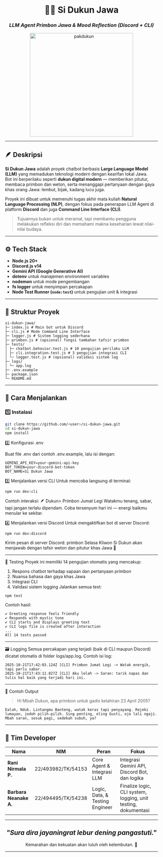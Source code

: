 <div align="center">

# 🧙‍♂️ Si Dukun Jawa  
### _LLM Agent Primbon Jawa & Mood Reflection (Discord + CLI)_

<img width="340" alt="pakdukun" src="https://github.com/user-attachments/assets/b4c9fc13-7fa9-454a-8488-34e53d108d3d" />

</div>

---

## 🪶 Deskripsi  
**Si Dukun Jawa** adalah proyek chatbot berbasis **Large Language Model (LLM)** yang memadukan teknologi modern dengan kearifan lokal Jawa.  
Bot ini berperilaku seperti **dukun digital modern** — memberikan pitutur, membaca primbon dan weton, serta menanggapi pertanyaan dengan gaya khas orang Jawa: lembut, bijak, kadang lucu juga.

Proyek ini dibuat untuk memenuhi tugas akhir mata kuliah **Natural Language Processing (NLP)**, dengan fokus pada penerapan LLM Agent di platform **Discord** dan juga **Command Line Interface (CLI)**.

> Tujuannya bukan untuk meramal, tapi membantu pengguna melakukan refleksi diri dan memahami makna keseharian lewat nilai-nilai budaya.

---

## ⚙️ Tech Stack
- **Node.js 20+**
- **Discord.js v14**
- **Gemini API (Google Generative AI)**
- **dotenv** untuk manajemen environment variables  
- **nodemon** untuk mode pengembangan  
- **fs logger** untuk menyimpan percakapan  
- **Node Test Runner (`node:test`)** untuk pengujian unit & integrasi  

---

## 📂 Struktur Proyek
```
si-dukun-jawa/
├─ index.js # Main bot untuk Discord
├─ cli.js # Mode Command Line Interface
├─ logger.js # Sistem logging sederhana
├─ primbon.js # (opsional) fungsi tambahan tafsir primbon
├─ tests/
│ ├─ chatbot.behavior.test.js # 10 pengujian perilaku LLM
│ ├─ cli.integration.test.js # 3 pengujian integrasi CLI
│ └─ logger.test.js # (opsional) validasi sistem log
├─ logs/
│ └─ app.log 
├─ .env.example
├─ package.json
└─ README.md
```
---

## 🚀 Cara Menjalankan

### 1️⃣ Instalasi
```bash
git clone https://github.com/<user>/si-dukun-jawa.git
cd si-dukun-jawa
npm install
```
2️⃣ Konfigurasi .env

Buat file .env dari contoh .env.example, lalu isi dengan:
```
GEMINI_API_KEY=your-gemini-api-key
BOT_TOKEN=your-discord-bot-token
BOT_NAME=Si Dukun Jawa
```

3️⃣ Menjalankan versi CLI
Untuk mencoba langsung di terminal:
```
npm run dev:cli
```
Contoh interaksi:
🪶 Dukun> Primbon Jumat Legi
Watakmu tenang, sabar, tapi jangan terlalu dipendam. 
Coba tersenyum hari ini — energi baikmu menular ke sekitar.

4️⃣ Menjalankan versi Discord
Untuk mengaktifkan bot di server Discord:
```
npm run dev:discord
```
Kirim pesan di server Discord:
primbon Selasa Kliwon
Si Dukun akan menjawab dengan tafsir weton dan pitutur khas Jawa 🌙

---

🧪 Testing
Proyek ini memiliki 14 pengujian otomatis yang mencakup:
1. Respons chatbot terhadap sapaan dan pertanyaan primbon
2. Nuansa bahasa dan gaya khas Jawa
3. Integrasi CLI
4. Validasi sistem logging
Jalankan semua test:
```
npm test
```

Contoh hasil:
```
✔ Greeting response feels friendly
✔ Responds with mystic tone
✔ CLI starts and displays greeting text
✔ CLI logs file is created after interaction
...
All 14 tests passed 
```
---

🗃️ Logging
Semua percakapan yang terjadi (baik di CLI maupun Discord) dicatat otomatis di folder logs/app.log.
Contoh isi log:
```
2025-10-21T17:42:03.124Z [CLI] Primbon Jumat Legi -> Watak energik, tapi perlu sabar.
2025-10-21T17:43:12.827Z [CLI] Aku lelah -> Saran: tarik napas dan tulis hal baik yang terjadi hari ini.
```

---

💬 Contoh Output
> Hi Mbah Dukun, apa primbon untuk gadis kelahiran 23 April 2005?
```
Ealah, Nduk. Lintangmu Banteng, watak keras tapi penyayang. Rejeki lumayan, jodoh pilih-pilih. Sing penting, eling Gusti, ojo lali ngaji. Mbah saran, sesuk pagi, sedekah subuh, ya?
```

---

## 👥 Tim Developer
| Nama | NIM | Peran | Fokus |
|------|------|-------|--------|
| **Rani Nirmala P.** | 22/493982/TK/54153 | Core Agent & Integrasi LLM | Integrasi Gemini API, Discord Bot, dan logika |
| **Barbara Neanake A.** | 22/494495/TK/54238 | Logic, Data, & Testing Engineer | Finalize logic, CLI system, logging, unit testing, dokumentasi |

---

<div align="center">

## _"Sura dira jayaningrat lebur dening pangastuti."_
Kemarahan dan kekuatan akan luluh oleh kelembutan. 🌿

<div>

---

